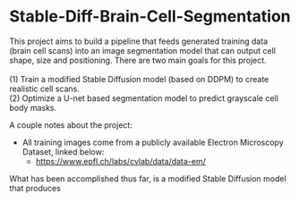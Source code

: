  # Stable-Diff-Brain-Cell-Segmentation
 This project aims to build a pipeline that feeds generated training data (brain cell scans) into an image segmentation model that can output cell shape, size and positioning. There are two main goals for this project. <br><br>
 (1) Train a modified Stable Diffusion model (based on DDPM) to create realistic cell scans. <br>
 (2) Optimize a U-net based segmentation model to predict grayscale cell body masks. <br> 

A couple notes about the project:
* All training images come from a publicly available Electron Microscopy Dataset, linked below:
    * https://www.epfl.ch/labs/cvlab/data/data-em/

 What has been accomplished thus far, is a modified Stable Diffusion model that produces 
